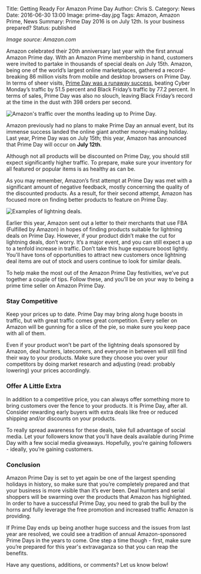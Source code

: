 Title: Getting Ready For Amazon Prime Day
Author: Chris S.
Category: News
Date: 2016-06-30 13:00
Image: prime-day.jpg
Tags: Amazon, Amazon Prime, News
Summary: Prime Day 2016 is on July 12th. Is your business prepared?
Status: published

*Image source: Amazon.com*

Amazon celebrated their 20th anniversary last year with the first annual Amazon Prime day. With an Amazon Prime membership in hand, customers were invited to partake in thousands of special deals on July 15th. Amazon, being one of the world’s largest online marketplaces, gathered a record-breaking 86 million visits from mobile and desktop browsers on Prime Day. In terms of sheer visits, [Prime Day was a runaway success](http://www.experian.com/blogs/marketing-forward/2015/07/17/amazon-prime-day-huge-success), beating Cyber Monday’s traffic by 51.5 percent and Black Friday’s traffic by 77.2 percent. In terms of sales, Prime Day was also no slouch, leaving Black Friday’s record at the time in the dust with 398 orders per second.

![Amazon's traffic over the months leading up to Prime Day.](/images/blog/2016/06/amazon-prime-day-daily-traffic-chart-hitwise.png)

Amazon previously had no plans to make Prime Day an annual event, but its immense success landed the online giant another money-making holiday. Last year, Prime Day was on July 15th; this year, Amazon has announced that Prime Day will occur on **July 12th**.

Although not all products will be discounted on Prime Day, you should still expect significantly higher traffic. To prepare, make sure your inventory for all featured or popular items is as healthy as can be. 

As you may remember, Amazon’s first attempt at Prime Day was met with a significant amount of negative feedback, mostly concerning the quality of the discounted products. As a result, for their second attempt, Amazon has focused more on finding better products to feature on Prime Day.

![Examples of lightning deals.](/images/blog/2016/06/amazon_hacks_lightning_deals.jpg)

Earlier this year, Amazon sent out a letter to their merchants that use FBA (Fulfilled by Amazon) in hopes of finding products suitable for lightning deals on Prime Day. However, if your product didn’t make the cut for lightning deals, don’t worry. It’s a major event, and you can still expect a up to a tenfold increase in traffic. Don’t take this huge exposure boost lightly. You'll have tons of opportunities to attract new customers once lightning deal items are out of stock and users continue to look for similar deals.

To help make the most out of the Amazon Prime Day festivities, we’ve put together a couple of tips. Follow these, and you’ll be on your way to being a prime time seller on Amazon Prime Day.

### Stay Competitive 

Keep your prices up to date. Prime Day may bring along huge boosts in traffic, but with great traffic comes great competition. Every seller on Amazon will be gunning for a slice of the pie, so make sure you keep pace with all of them. 

Even if your product won’t be part of the lightning deals sponsored by Amazon, deal hunters, latecomers, and everyone in between will still find their way to your products. Make sure they choose you over your competitors by doing market research and adjusting (read: probably lowering) your prices accordingly.

### Offer A Little Extra

In addition to a competitive price, you can always offer something more to bring customers over the fence to your products. It is Prime Day, after all. Consider rewarding early buyers with extra deals like free or reduced shipping and/or discounts on your products. 

To really spread awareness for these deals, take full advantage of social media. Let your followers know that you’ll have deals available during Prime Day with a few social media giveaways. Hopefully, you’re gaining followers - ideally, you’re gaining customers.

### Conclusion

Amazon Prime Day is set to yet again be one of the largest spending holidays in history, so make sure that you’re completely prepared and that your business is more visible than it’s ever been. Deal hunters and serial shoppers will be swarming over the products that Amazon has highlighted. In order to have a successful Prime Day, you need to grab the bull by the horns and fully leverage the free promotion and increased traffic Amazon is providing. 

If Prime Day ends up being another huge success and the issues from last year are resolved, we could see a tradition of annual Amazon-sponsored Prime Days in the years to come. One step a time though - first, make sure you’re prepared for this year's extravaganza so that you can reap the benefits.

Have any questions, additions, or comments? Let us know below!
